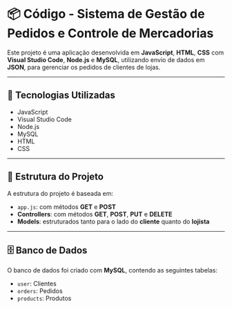 # 📦 Código - Sistema de Gestão de Pedidos e Controle de Mercadorias

Este projeto é uma aplicação desenvolvida em **JavaScript**, **HTML**, **CSS** com **Visual Studio Code**, **Node.js** e **MySQL**, utilizando envio de dados em **JSON**, para gerenciar os pedidos de clientes de lojas.

---

## 🚀 Tecnologias Utilizadas

- JavaScript  
- Visual Studio Code  
- Node.js  
- MySQL  
- HTML  
- CSS  

---

## 🧱 Estrutura do Projeto

A estrutura do projeto é baseada em:

- `app.js`: com métodos **GET** e **POST**
- **Controllers**: com métodos **GET**, **POST**, **PUT** e **DELETE**
- **Models**: estruturados tanto para o lado do **cliente** quanto do **lojista**

---

## 🗄️ Banco de Dados

O banco de dados foi criado com **MySQL**, contendo as seguintes tabelas:

- `user`: Clientes  
- `orders`: Pedidos  
- `products`: Produtos

